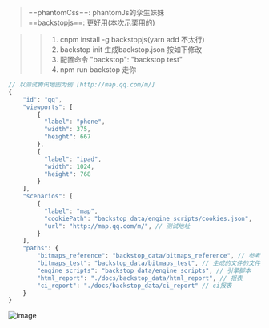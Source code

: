 > ==phantomCss==: phantomJs的孪生妹妹<br>
> ==backstopjs==: 更好用(本次示栗用的)

>> 1. cnpm install -g backstopjs(yarn add 不太行)
>> 2. backstop init 生成backstop.json 按如下修改
>> 3. 配置命令 "backstop": "backstop test"
>> 4. npm run backstop 走你

```js
// 以测试腾讯地图为例 [http://map.qq.com/m/]
{
    "id": "qq",
    "viewports": [
        {
          "label": "phone",
          "width": 375,
          "height": 667
        },
        {
          "label": "ipad",
          "width": 1024,
          "height": 768
        }
    ],  
    "scenarios": [
        {
          "label": "map",
          "cookiePath": "backstop_data/engine_scripts/cookies.json",
          "url": "http://map.qq.com/m/", // 测试地址
        }
    ],
    "paths": {
        "bitmaps_reference": "backstop_data/bitmaps_reference", // 参考的文件夹 ui图放里面
        "bitmaps_test": "backstop_data/bitmaps_test", // 生成的文件的文件夹 每次测试都会生成图片 根据测试地址
        "engine_scripts": "backstop_data/engine_scripts", // 引擎脚本
        "html_report": "./docs/backstop_data/html_report", // 报表
        "ci_report": "./docs/backstop_data/ci_report" // ci报表
    }
}
```
![image](http://note.youdao.com/yws/res/3676/2017E4E7905144A3A7DEB8A2479E4149)

